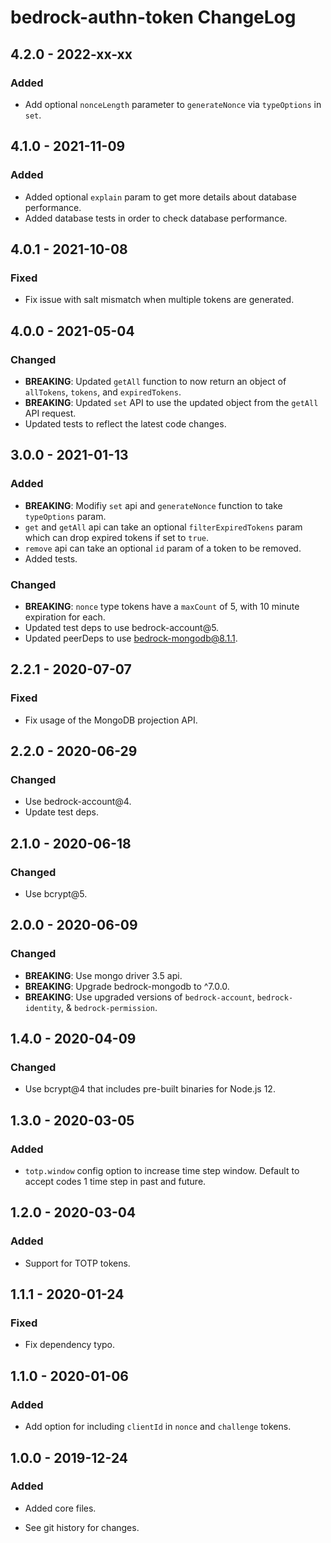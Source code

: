 # bedrock-authn-token ChangeLog

## 4.2.0 - 2022-xx-xx

### Added
- Add optional `nonceLength` parameter to `generateNonce` via `typeOptions` in
  `set`.

## 4.1.0 - 2021-11-09

### Added
- Added optional `explain` param to get more details about database performance.
- Added database tests in order to check database performance.

## 4.0.1 - 2021-10-08

### Fixed
- Fix issue with salt mismatch when multiple tokens are generated.

## 4.0.0 - 2021-05-04

### Changed
- **BREAKING**: Updated `getAll` function to now return an object of
  `allTokens`, `tokens`, and `expiredTokens`.
- **BREAKING**: Updated `set` API to use the updated object from the `getAll`
  API request.
- Updated tests to reflect the latest code changes.

## 3.0.0 - 2021-01-13

### Added
- **BREAKING**: Modifiy `set` api and `generateNonce` function to take
  `typeOptions` param.
- `get` and `getAll` api can take an optional `filterExpiredTokens` param
  which can drop expired tokens if set to `true`.
- `remove` api can take an optional `id` param of a token to be removed.
- Added tests.

### Changed
- **BREAKING**: `nonce` type tokens have a `maxCount` of 5, with 10 minute
  expiration for each.
- Updated test deps to use bedrock-account@5.
- Updated peerDeps to use bedrock-mongodb@8.1.1.

## 2.2.1 - 2020-07-07

### Fixed
- Fix usage of the MongoDB projection API.

## 2.2.0 - 2020-06-29

### Changed
- Use bedrock-account@4.
- Update test deps.

## 2.1.0 - 2020-06-18

### Changed
- Use bcrypt@5.

## 2.0.0 - 2020-06-09

### Changed
- **BREAKING**: Use mongo driver 3.5 api.
- **BREAKING**: Upgrade bedrock-mongodb to ^7.0.0.
- **BREAKING**: Use upgraded versions of `bedrock-account`, `bedrock-identity`,
  & `bedrock-permission`.

## 1.4.0 - 2020-04-09

### Changed
- Use bcrypt@4 that includes pre-built binaries for Node.js 12.

## 1.3.0 - 2020-03-05

### Added
- `totp.window` config option to increase time step window. Default to accept
  codes 1 time step in past and future.

## 1.2.0 - 2020-03-04

### Added
- Support for TOTP tokens.

## 1.1.1 - 2020-01-24

### Fixed
- Fix dependency typo.

## 1.1.0 - 2020-01-06

### Added
- Add option for including `clientId` in `nonce` and `challenge` tokens.

## 1.0.0 - 2019-12-24

### Added
- Added core files.

- See git history for changes.
